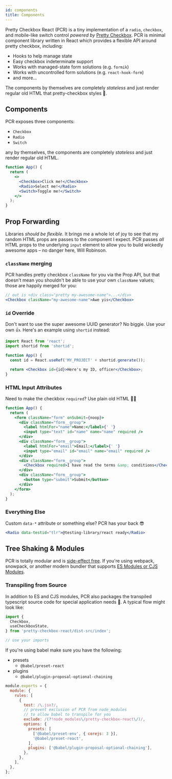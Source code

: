 ```yaml
---
id: components
title: Components
---
```


Pretty Checkbox React (PCR) is a tiny implementation of a `radio`, `checkbox`,
and mobile-like switch control _powered by_
[Pretty Checkbox](https://pretty-checkbox.netlify.app/). PCR is minimal
component library written in React which provides a flexible API around pretty
checkbox, including:

- Hooks to help manage state
- Easy checkbox indeterminate support
- Works with managed-state form solutions (e.g. `formik`)
- Works with uncontrolled form solutions (e.g. `react-hook-form`)
- and more...

The components by themselves are completely _stateless_ and just render regular
old HTML that pretty-checkbox styles 💅.

## Components

PCR exposes three components:

- `Checkbox`
- `Radio`
- `Switch`

any by themselves, the components are completely _stateless_ and just render
regular old HTML.

```jsx live
function App() {
  return (
    <>
      <Checkbox>Click me!</Checkbox>
      <Radio>Select me!</Radio>
      <Switch>Toggle me!</Switch>
    </>
  );
}
```

## Prop Forwarding

Libraries _should be flexible_. It brings me a whole lot of joy to see that my
random HTML props are passes to the component I expect. PCR passes _all_ HTML
props to the underlying `input` element to allow you to build wickedly awesome
apps &ndash; no danger here, Will Robinson.

### `className` merging

PCR handles pretty checkbox `className` for you via the Prop API, but that
doesn't mean you shouldn't be able to use your own `className` values; those are
happily merged for you:

```jsx
// out is <div class="pretty my-awesome-name">...</div>
<Checkbox className="my-awesome-name">Awe yis</Checkbox>
```

### `id` Override

Don't want to use the super awesome UUID generator? No biggie. Use your own
:+1:. Here's an example using `shortid` instead:

```jsx
import React from 'react';
import shortid from 'shortid';

function App() {
  const id = React.useRef('MY_PROJECT' + shortid.generate());

  return <Checkbox id={id}>Here's my ID, officer</Checkbox>;
}
```

### HTML Input Attributes

Need to make the checkbox `required`? Use plain old HTML 👩‍💻

```jsx live
function App() {
  return (
    <form className="form" onSubmit={noop}>
      <div className="form__group">
        <label htmlFor="name">Name:</label>{' '}
        <input type="text" id="name" name="name" required />
      </div>
      <div className="form__group">
        <label htmlFor="email">Email:</label>{' '}
        <input type="email" id="email" name="email" required />
      </div>
      <div className="form__group">
        <Checkbox required>I have read the terms &amp; conditions</Checkbox>
      </div>
      <div className="form__group">
        <button type="submit">Submit</button>
      </div>
    </form>
  );
}
```

### Everything Else

Custom `data-*` attribute or something else? PCR has your back :sunglasses:

```jsx
<Radio data-testid="tlr">@testing-library/react ready</Radio>
```

## Tree Shaking & Modules

PCR is totally modular and is
[side-effect free](https://webpack.js.org/guides/tree-shaking/#clarifying-tree-shaking-and-sideeffects).
If you're using webpack, snowpack, or another modern bundler that supports
[ES Modules or CJS Modules](https://webpack.js.org/concepts/modules/).

### Transpiling from Source

In addition to ES and CJS modules, PCR also packages the transpiled typescript
source code for special application needs 🙂. A typical flow might look like:

```js title="App.js"
import {
  Checkbox,
  useCheckboxState,
} from 'pretty-checkbox-react/dist-src/index';

// use your imports
```

If you're using babel make sure you have the following:

- presets
  - `@babel/preset-react`
- plugins
  - `@babel/plugin-proposal-optional-chaining`

```js title="webpack.config.js"
module.exports = {
  module: {
    rules: [
      {
        test: /\.jsx?/,
        // prevent exclusion of PCR from node_modules
        // to allow babel to transpile for you
        exclude: /(?!node_modules\/pretty-checkbox-react\/)/,
        options: {
          presets: [
            ['@babel/preset-env', { corejs: 3 }],
            '@babel/preset-react',
          ],
          plugins: ['@babel/plugin-proposal-optional-chaining'],
        },
      },
    ],
  },
};
```
